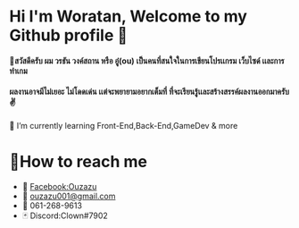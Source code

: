 # Hi I'm Woratan, Welcome to my Github profile 👋
#### :pray:สวัสดีครับ ผม วรธัน วงค์สถาน หรือ อู๋(ou) เป็นคนที่สนใจในการเขียนโปรเเกรม เว็บไซด์ เเละการทำเกม 
#### ผลงานอาจมีไม่เยอะ ไม่โดดเด่น เเต่จะพยายามอยากเต็มที่ ที่จะเรียนรู้เเละสร้างสรรค์ผลงานออกมาครับ :v:

🌱 I’m currently learning Front-End,Back-End,GameDev & more
# :heartbeat:How to reach me 
* :speech_balloon: [Facebook:Ouzazu](https://www.facebook.com/au.ou.31/)
* :e-mail: ouzazu001@gmail.com
* :iphone: 061-268-9613
* :black_joker: Discord:Clown#7902
<!--
**ouzazuSE/ouzazuSE** is a ✨ _special_ ✨ repository because its `README.md` (this file) appears on your GitHub profile.

Here are some ideas to get you started:

- 🔭 I’m currently working on ...
- 🌱 I’m currently learning ...
- 👯 I’m looking to collaborate on ...
- 🤔 I’m looking for help with ...
- 💬 Ask me about ...
- 📫 How to reach me: ...
- 😄 Pronouns: ...
- ⚡ Fun fact: ...
-->
